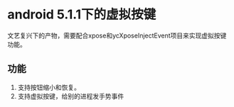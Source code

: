 # android 5.1.1下的虚拟按键
文艺复兴下的产物，需要配合xpose和ycXposeInjectEvent项目来实现虚拟按键功能。
## 功能
1. 支持按钮缩小和恢复。
2. 支持虚拟按键，给别的进程发手势事件
